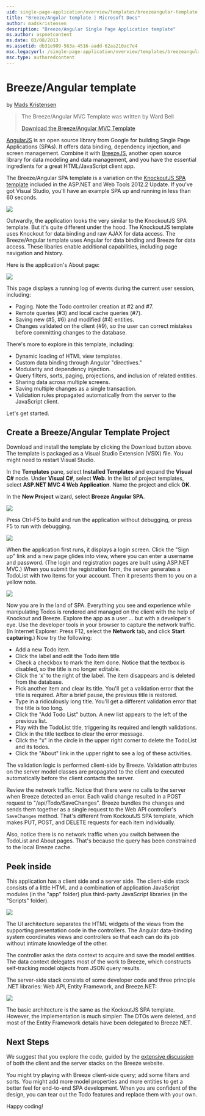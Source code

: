 ```yaml
---
uid: single-page-application/overview/templates/breezeangular-template
title: "Breeze/Angular template | Microsoft Docs"
author: madskristensen
description: "Breeze/Angular Single Page Application template"
ms.author: aspnetcontent
ms.date: 03/08/2013
ms.assetid: db31e909-563a-4516-aadd-62aa210ac7e4
msc.legacyurl: /single-page-application/overview/templates/breezeangular-template
msc.type: authoredcontent
---
```

Breeze/Angular template
====================
by [Mads Kristensen](https://github.com/madskristensen)

> The Breeze/Angular MVC Template was written by Ward Bell
> 
> [Download the Breeze/Angular MVC Template](https://go.microsoft.com/fwlink/?LinkId=286437)


[AngularJS](http://angularjs.org) is an open source library from Google for building Single Page Applications (SPAs). It offers data binding, dependency injection, and screen management. Combine it with [BreezeJS](http://www.breezejs.com/?utm_source=ms-spa), another open source library for data modeling and data management, and you have the essential ingredients for a great HTML/JavaScript client app.

The Breeze/Angular SPA template is a variation on the [KnockoutJS SPA template](../introduction/knockoutjs-template.md) included in the ASP.NET and Web Tools 2012.2 Update. If you've got Visual Studio, you'll have an example SPA up and running in less than 60 seconds.

![](http://www.breezejs.com/sites/all/images/spa-template/NgRunningTodoPage.png)

Outwardly, the application looks the very similar to the KnockoutJS SPA template. But it's quite different under the hood. The KnockoutJS template uses Knockout for data binding and raw AJAX for data access. The Breeze/Angular template uses Angular for data binding and Breeze for data access. These libaries enable additional capabilities, including page navigation and history.

Here is the application's About page:

![](http://www.breezejs.com/sites/all/images/spa-template/NgRunningAboutPage.png)

This page displays a running log of events during the current user session, including:

- Paging. Note the Todo controller creation at #2 and #7.
- Remote queries (#3) and local cache queries (#7).
- Saving new (#5, #6) and modified (#4) entities.
- Changes validated on the client (#9), so the user can correct mistakes before committing changes to the database.

There's more to explore in this template, including:

- Dynamic loading of HTML view templates.
- Custom data binding through Angular "directives."
- Modularity and dependency injection.
- Query filters, sorts, paging, projections, and inclusion of related entities.
- Sharing data across multiple screens.
- Saving multiple changes as a single transaction.
- Validation rules propagated automatically from the server to the JavaScript client.

Let's get started.

## Create a Breeze/Angular Template Project

Download and install the template by clicking the Download button above. The template is packaged as a Visual Studio Extension (VSIX) file. You might need to restart Visual Studio.

In the **Templates** pane, select **Installed Templates** and expand the **Visual C#** node. Under **Visual C#**, select **Web**. In the list of project templates, select **ASP.NET MVC 4 Web Application**. Name the project and click **OK**.

In the **New Project** wizard, select **Breeze Angular SPA**.

![](http://www.breezejs.com/sites/all/images/spa-template/SelectBreezeNgSpaTemplate.png)

Press Ctrl-F5 to build and run the application without debugging, or press F5 to run with debugging.

![](http://www.breezejs.com/sites/all/images/spa-template/ZephyrLogin.png)

When the application first runs, it displays a login screen. Click the "Sign up" link and a new page glides into view, where you can enter a username and password. (The login and registration pages are built using ASP.NET MVC.) When you submit the registration form, the server generates a TodoList with two items for your account. Then it presents them to you on a yellow note.

![](http://www.breezejs.com/sites/all/images/spa-template/TodoList.png)

Now you are in the land of SPA. Everything you see and experience while manipulating Todos is rendered and managed on the client with the help of Knockout and Breeze. Explore the app as a user … but with a developer's eye. Use the developer tools in your browser to capture the network traffic. (In Internet Explorer: Press F12, select the **Network** tab, and click **Start capturing**.) Now try the following:

- Add a new Todo item.
- Click the label and edit the Todo item title
- Check a checkbox to mark the item done. Notice that the textbox is disabled, so the title is no longer editable.
- Click the ‘x' to the right of the label. The item disappears and is deleted from the database.
- Pick another item and clear its title. You'll get a validation error that the title is required. After a brief pause, the previous title is restored.
- Type in a ridiculously long title. You'll get a different validation error that the title is too long.
- Click the "Add Todo List" button. A new list appears to the left of the previous list.
- Play with the TodoList title, triggering its required and length validations.
- Click in the title textbox to clear the error message.
- Click the "x" in the circle in the upper right corner to delete the TodoList and its todos.
- Click the "About" link in the upper right to see a log of these activities.

The validation logic is performed client-side by Breeze. Validation attributes on the server model classes are propagated to the client and executed automatically before the client contacts the server.

Review the network traffic. Notice that there were no calls to the server when Breeze detected an error. Each valid change resulted in a POST request to "/api/Todo/SaveChanges". Breeze bundles the changes and sends them together as a single request to the Web API controller's `SaveChanges` method. That's different from KockoutJS SPA template, which makes PUT, POST, and DELETE requests for each item individually.

Also, notice there is no network traffic when you switch between the TodoList and About pages. That's because the query has been constrained to the local Breeze cache.

## Peek inside

This application has a client side and a server side. The client-side stack consists of a little HTML and a combination of application JavaScript modules (in the "app" folder) plus third-party JavaScript libraries (in the "Scripts" folder).

![](http://www.breezejs.com/sites/all/images/spa-template/NgClientArchitecture2.png)

The UI architecture separates the HTML widgets of the views from the supporting presentation code in the controllers. The Angular data-binding system coordinates views and controllers so that each can do its job without intimate knowledge of the other.

The controller asks the data context to acquire and save the model entities. The data context delegates most of the work to Breeze, which constructs self-tracking model objects from JSON query results.

The server-side stack consists of some developer code and three principle .NET libraries: Web API, Entity Framework, and Breeze.NET:

![](http://www.breezejs.com/sites/all/images/spa-template/ServerArchitecture.png)

The basic architecture is the same as the KockoutJS SPA template. However, the implementation is much simpler: The DTOs were deleted, and most of the Entity Framework details have been delegated to Breeze.NET.

## Next Steps

We suggest that you explore the code, guided by the [extensive discussion](http://www.breezejs.com/ng-spa-template?utm_source=ms-spa) of both the client and the server stacks on the Breeze website.

You might try playing with Breeze client-side query; add some filters and sorts. You might add more model properties and more entities to get a better feel for end-to-end SPA development. When you are confident of the design, you can tear out the Todo features and replace them with your own.

Happy coding!
